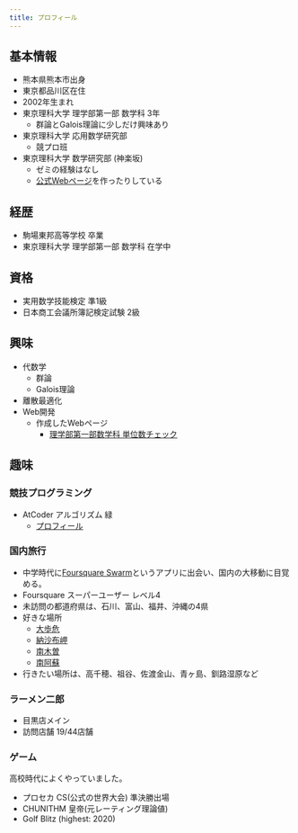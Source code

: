 ```yaml
---
title: プロフィール
---
```


## 基本情報
- 熊本県熊本市出身
- 東京都品川区在住
- 2002年生まれ
- 東京理科大学 理学部第一部 数学科 3年
  - 群論とGalois理論に少しだけ興味あり
- 東京理科大学 応用数学研究部
  - 競プロ班
- 東京理科大学 数学研究部 (神楽坂)
  - ゼミの経験はなし
  - [公式Webページ](https://tus1mathclub.github.io/suken/index.html)を作ったりしている

## 経歴
- 駒場東邦高等学校 卒業
- 東京理科大学 理学部第一部 数学科 在学中

## 資格
- 実用数学技能検定 準1級
- 日本商工会議所簿記検定試験 2級

## 興味
- 代数学
  - 群論
  - Galois理論
- 離散最適化 
- Web開発
  - 作成したWebページ
    - [理学部第一部数学科 単位数チェック](https://m1ffyz.github.io/S_credits_check/)

## 趣味

### 競技プログラミング
- AtCoder アルゴリズム 緑
  - [プロフィール](https://atcoder.jp/users/m1ffyz)

### 国内旅行
- 中学時代に[Foursquare Swarm](https://ja.swarmapp.com/)というアプリに出会い、国内の大移動に目覚める。
- Foursquare スーパーユーザー レベル4
- 未訪問の都道府県は、石川、富山、福井、沖縄の4県
- 好きな場所
  - [大歩危](https://miyoshi-tourism.jp/spot/oobokekyo-kobokekyo/)
  - [納沙布岬](https://www.visit-hokkaido.jp/spot/detail_10142.html)
  - [南木曽](https://nagiso.jp/)
  - [南阿蘇](https://minamiaso.info/)
- 行きたい場所は、高千穂、祖谷、佐渡金山、青ヶ島、釧路湿原など

### ラーメン二郎
- 目黒店メイン
- 訪問店舗 19/44店舗

### ゲーム
高校時代によくやっていました。
- プロセカ CS(公式の世界大会) 準決勝出場
- CHUNITHM 皇帝(元レーティング理論値)
- Golf Blitz (highest: 2020)

